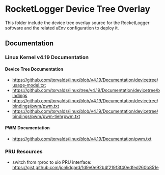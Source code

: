 # RocketLogger Device Tree Overlay

This folder include the device tree overlay source for the RocketLogger software and the related uEnv configuration to deploy it.


## Documentation

### Linux Kernel v4.19 Documentation

#### Device Tree Documentation
* <https://github.com/torvalds/linux/blob/v4.19/Documentation/devicetree/usage-model.txt>
* <https://github.com/torvalds/linux/tree/v4.19/Documentation/devicetree/bindings>
* <https://github.com/torvalds/linux/blob/v4.19/Documentation/devicetree/bindings/pwm/pwm.txt>
* <https://github.com/torvalds/linux/blob/v4.19/Documentation/devicetree/bindings/pwm/pwm-tiehrpwm.txt>


#### PWM Documentation
* <https://github.com/torvalds/linux/blob/v4.19/Documentation/pwm.txt>


### PRU Resources
* switch from rproc to uio PRU interface: <https://gist.github.com/jonlidgard/1d9e0e92b4f219f3f40edfed260b851e>
